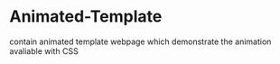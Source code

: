# Animated-Template


contain animated template webpage which demonstrate the animation avaliable with CSS
